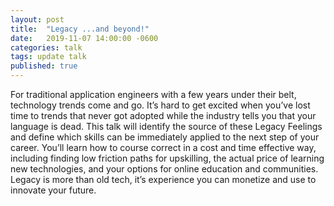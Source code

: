 ```yaml
---
layout: post
title:  "Legacy ...and beyond!"
date:   2019-11-07 14:00:00 -0600
categories: talk
tags: update talk
published: true
---
```


For traditional application engineers with a few years under their belt, technology trends come and go. It’s hard to get excited when you’ve lost time to trends that never got adopted while the industry tells you that your language is dead. This talk will identify the source of these Legacy Feelings and define which skills can be immediately applied to the next step of your career. You’ll learn how to course correct in a cost and time effective way, including finding low friction paths for upskilling, the actual price of learning new technologies, and your options for online education and communities. Legacy is more than old tech, it’s experience you can monetize and use to innovate your future.
